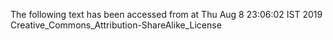 The following text has been accessed from at Thu Aug 8 23:06:02 IST 2019
Creative_Commons_Attribution-ShareAlike_License
